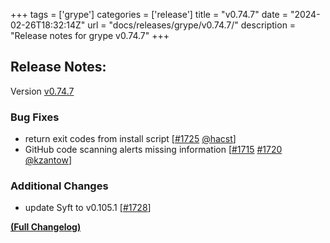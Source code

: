+++
tags = ['grype']
categories = ['release']
title = "v0.74.7"
date = "2024-02-26T18:32:14Z"
url = "docs/releases/grype/v0.74.7/"
description = "Release notes for grype v0.74.7"
+++

## Release Notes:
Version [v0.74.7](https://github.com/anchore/grype/releases/tag/v0.74.7)

### Bug Fixes

- return exit codes from install script [[#1725](https://github.com/anchore/grype/pull/1725) [@hacst](https://github.com/hacst)]
- GitHub code scanning alerts missing information [[#1715](https://github.com/anchore/grype/issues/1715) [#1720](https://github.com/anchore/grype/pull/1720) [@kzantow](https://github.com/kzantow)]

### Additional Changes

- update Syft to v0.105.1 [[#1728](https://github.com/anchore/grype/pull/1728)]

**[(Full Changelog)](https://github.com/anchore/grype/compare/v0.74.6...v0.74.7)**

